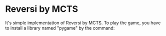 # Reversi by MCTS
 
It's simple implementation of Reversi by MCTS. To play the game, you have to install a library named "pygame" by the command:
